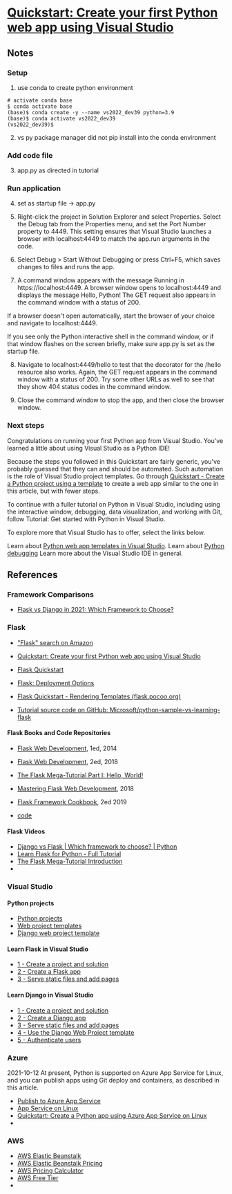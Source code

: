 # [Quickstart: Create your first Python web app using Visual Studio](https://docs.microsoft.com/en-us/visualstudio/ide/quickstart-python?view=vs-2022)

## Notes

### Setup
1. use conda to create python environment
```shell
# activate conda base
$ conda activate base
(base)$ conda create -y --name vs2022_dev39 python=3.9
(base)$ conda activate vs2022_dev39
(vs2022_dev39)$
```
2. vs py package manager did not pip install into the conda environment

### Add code file
3. app.py as directed in tutorial

### Run application
4. set as startup file -> app.py

5. Right-click the project in Solution Explorer and select Properties. Select the Debug tab from the Properties menu, and set the Port Number property to 4449. This setting ensures that Visual Studio launches a browser with localhost:4449 to match the app.run arguments in the code.

6. Select Debug > Start Without Debugging or press Ctrl+F5, which saves changes to files and runs the app.

7. A command window appears with the message Running in https://localhost:4449. A browser window opens to localhost:4449 and displays the message Hello, Python! The GET request also appears in the command window with a status of 200.

If a browser doesn't open automatically, start the browser of your choice and navigate to localhost:4449.

If you see only the Python interactive shell in the command window, or if that window flashes on the screen briefly, make sure app.py is set as the startup file.

8. Navigate to localhost:4449/hello to test that the decorator for the /hello resource also works. Again, the GET request appears in the command window with a status of 200. Try some other URLs as well to see that they show 404 status codes in the command window.

9. Close the command window to stop the app, and then close the browser window.


### Next steps

Congratulations on running your first Python app from Visual Studio. You've learned a little about using Visual Studio as a Python IDE!


Because the steps you followed in this Quickstart are fairly generic, you've probably guessed that they can and should be automated. Such automation is the role of Visual Studio project templates. Go through [Quickstart - Create a Python project using a template](https://docs.microsoft.com/en-us/visualstudio/python/quickstart-02-python-in-visual-studio-project-from-template?view=vs-2022) to create a web app similar to the one in this article, but with fewer steps.

To continue with a fuller tutorial on Python in Visual Studio, including using the interactive window, debugging, data visualization, and working with Git, follow Tutorial: Get started with Python in Visual Studio.

To explore more that Visual Studio has to offer, select the links below.

Learn about [Python web app templates in Visual Studio](https://docs.microsoft.com/en-us/visualstudio/python/python-web-application-project-templates?view=vs-2022).
Learn about [Python debugging](https://docs.microsoft.com/en-us/visualstudio/python/debugging-python-in-visual-studio?view=vs-2022)
Learn more about the Visual Studio IDE in general.

## References

### Framework Comparisons

* [Flask vs Django in 2021: Which Framework to Choose?](https://hackr.io/blog/flask-vs-django)


### Flask

* ["Flask" search on Amazon](https://www.amazon.com/s?k=flask+web+development&gclid=CjwKCAiAn5uOBhADEiwA_pZwcI6YCc3K54qKZ1ud_qFWdiozt96bJ4oIoTOFHMpxazbc8wnpb2Sa1RoCcQQQAvD_BwE&hvadid=241869026526&hvdev=c&hvlocphy=9028882&hvnetw=g&hvqmt=b&hvrand=18041907000765974534&hvtargid=kwd-41435888083&hydadcr=16401_10303663&tag=googhydr-20&ref=pd_sl_66q320mqvv_b)

* [Quickstart: Create your first Python web app using Visual Studio](https://docs.microsoft.com/en-us/visualstudio/ide/quickstart-python?view=vs-2022)
* [Flask Quickstart](https://flask.palletsprojects.com/en/2.0.x/quickstart/#quickstart)
* [Flask: Deployment Options](https://flask.palletsprojects.com/en/2.0.x/deploying/)
* [Flask Quickstart - Rendering Templates (flask.pocoo.org)](https://flask.palletsprojects.com/en/1.0.x/quickstart/#rendering-templates)
* [Tutorial source code on GitHub: Microsoft/python-sample-vs-learning-flask](https://github.com/Microsoft/python-sample-vs-learning-flask)

#### Flask Books and Code Repositories
* [Flask Web Development](https://coddyschool.com/upload/Flask_Web_Development_Developing.pdf), 1ed, 2014
* [Flask Web Development](https://github.com/yogendras843/books/raw/master/Flask%20Web%20Development_%20Developing%20Web%20Applications%20with%20Python%20(%20PDFDrive.com%20).pdf), 2ed, 2018
* [The Flask Mega-Tutorial Part I: Hello, World!](https://blog.miguelgrinberg.com/post/the-flask-mega-tutorial-part-i-hello-world)

* [Mastering Flask Web Development](https://edu.anarcho-copy.org/Programming%20Languages/Python/mastering-flask-web-development-2nd.pdf), 2018

* [Flask Framework Cookbook](https://u1lib.org/dl/5541218/b87eed?dsource=recommend), 2ed 2019
* [code](https://github.com/PacktPublishing/Flask-Framework-Cookbook-Second-Edition)

#### Flask Videos

* [Django vs Flask | Which framework to choose? | Python](https://www.youtube.com/watch?v=MVp80hz4rxM)
* [Learn Flask for Python - Full Tutorial](https://www.youtube.com/watch?v=Z1RJmh_OqeA)
* [The Flask Mega-Tutorial Introduction](https://www.youtube.com/watch?v=9FBDda0NCwo&t=156s)
* []()

### Visual Studio

#### Python projects

* [Python projects](https://docs.microsoft.com/en-us/visualstudio/python/managing-python-projects-in-visual-studio?view=vs-2022)
* [Web project templates](https://docs.microsoft.com/en-us/visualstudio/python/python-web-application-project-templates?view=vs-2022)
* [Django web project template](https://docs.microsoft.com/en-us/visualstudio/python/python-django-web-application-project-template?view=vs-2022)

#### Learn Flask in Visual Studio

* [1 - Create a project and solution](https://docs.microsoft.com/en-us/visualstudio/python/learn-flask-visual-studio-step-01-project-solution?view=vs-2022)
* [2 - Create a Flask app](https://docs.microsoft.com/en-us/visualstudio/python/learn-flask-visual-studio-step-02-create-app?view=vs-2022)
* [3 - Serve static files and add pages](https://docs.microsoft.com/en-us/visualstudio/python/learn-flask-visual-studio-step-03-serve-static-files-add-pages?view=vs-2022)

#### Learn Django in Visual Studio

* [1 - Create a project and solution](https://docs.microsoft.com/en-us/visualstudio/python/learn-django-in-visual-studio-step-01-project-and-solution?view=vs-2022)
* [2 - Create a Django app](https://docs.microsoft.com/en-us/visualstudio/python/learn-django-in-visual-studio-step-02-create-an-app?view=vs-2022)
* [3 - Serve static files and add pages](https://docs.microsoft.com/en-us/visualstudio/python/learn-django-in-visual-studio-step-03-serve-static-files-and-add-pages?view=vs-2022)
* [4 - Use the Django Web Project template](https://docs.microsoft.com/en-us/visualstudio/python/learn-django-in-visual-studio-step-04-full-django-project-template?view=vs-2022)
* [5 - Authenticate users](https://docs.microsoft.com/en-us/visualstudio/python/learn-django-in-visual-studio-step-05-django-authentication?view=vs-2022)

### Azure

2021-10-12
At present, Python is supported on Azure App Service for Linux, and you can publish apps using Git deploy and containers, as described in this article.

* [Publish to Azure App Service](https://docs.microsoft.com/en-us/visualstudio/python/publishing-python-web-applications-to-azure-from-visual-studio?view=vs-2022)
* [App Service on Linux](https://docs.microsoft.com/en-us/azure/app-service/overview#app-service-on-linux)
* [Quickstart: Create a Python app using Azure App Service on Linux](https://docs.microsoft.com/en-us/azure/app-service/quickstart-python?tabs=bash&pivots=python-framework-flask)
* []()



### AWS

* [AWS Elastic Beanstalk](https://aws.amazon.com/elasticbeanstalk/)
* [AWS Elastic Beanstalk Pricing](https://aws.amazon.com/elasticbeanstalk/pricing/)
* [AWS Pricing Calculator](https://calculator.aws/#/)
* [AWS Free Tier](https://aws.amazon.com/free/?all-free-tier.sort-by=item.additionalFields.SortRank&all-free-tier.sort-order=asc&awsf.Free%20Tier%20Types=*all&awsf.Free%20Tier%20Categories=*all)
* []()
